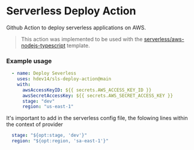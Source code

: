 # Serverless Deploy Action

Github Action to deploy serverless applications on AWS.

> This action was implemented to be used with the [serverless/aws-nodejs-typescript](https://github.com/serverless/serverless/tree/master/lib/plugins/create/templates/aws-nodejs-typescript) template.

### Example usage
```yml
  - name: Deploy Severless
    uses: hdev14/sls-deploy-action@main
    with:
      awsAccessKeyID: ${{ secrets.AWS_ACCESS_KEY_ID }}
      awsSecretAccessKey: ${{ secrets.AWS_SECRET_ACCESS_KEY }}
      stage: "dev"
      region: "us-east-1"
```

It's important to add in the serverless config file, the folowing lines within the context of provider

```yml
  stage: "${opt:stage, 'dev'}"
  region: "${opt:region, 'sa-east-1'}"
```

